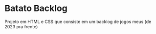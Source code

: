 # Batato Backlog
Projeto em HTML e CSS que consiste em um backlog de jogos meus (de 2023 pra frente)
